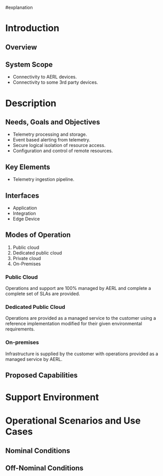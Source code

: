 #explanation 

# Introduction


## Overview


## System Scope

- Connectivity to AERL devices.
- Connectivity to some 3rd party devices.
# Description


## Needs, Goals and Objectives

- Telemetry processing and storage.
- Event based alerting from telemetry.
- Secure logical isolation of resource access.
- Configuration and control of remote resources.
## Key Elements

- Telemetry ingestion pipeline.
## Interfaces

- Application
- Integration
- Edge Device
## Modes of Operation

1. Public cloud
2. Dedicated public cloud
3. Private cloud
4. On-Premises
### Public Cloud

Operations and support are 100% managed by AERL and complete a complete set of SLAs are provided.
### Dedicated Public Cloud

Operations are provided as a managed service to the customer using a reference implementation modified for their given environmental requirements.
### On-premises

Infrastructure is supplied by the customer with operations provided as a managed service by AERL.

## Proposed Capabilities


# Support Environment

# Operational Scenarios and Use Cases

## Nominal Conditions

## Off-Nominal Conditions


